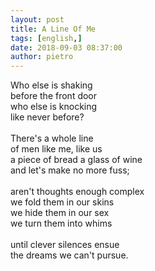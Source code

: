 ```yaml
---
layout: post
title: A Line Of Me
tags: [english,]
date: 2018-09-03 08:37:00
author: pietro
---
```

Who else is shaking<br/>before the front door<br/>who else is knocking<br/>like never before?<br/><br/>There's a whole line<br/>of men like me, like us<br/>a piece of bread a glass of wine<br/>and let's make no more fuss;<br/><br/>aren't thoughts enough complex<br/>we fold them in our skins<br/>we hide them in our sex<br/>we turn them into whims<br/><br/>until clever silences ensue<br/>the dreams we can't pursue.
